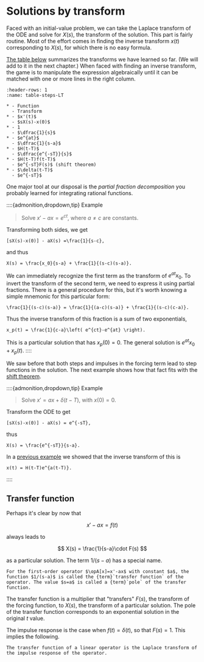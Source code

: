# Solutions by transform

Faced with an initial-value problem, we can take the Laplace transform of the ODE and solve for $X(s)$, the transform of the solution. This part is fairly routine. Most of the effort comes in finding the inverse transform $x(t)$ corresponding to $X(s)$, for which there is no easy formula.

[The table below](table-steps-LT) summarizes the transforms we have learned so far. (We will add to it in the next chapter.) When faced with finding an inverse transform, the game is to manipulate the expression algebraically until it can be matched with one or more lines in the right column.

```{list-table} Laplace transforms (basic)
:header-rows: 1
:name: table-steps-LT

* - Function
  - Transform
* - $x'(t)$
  - $sX(s)-x(0)$
* - 1
  - $\dfrac{1}{s}$
* - $e^{at}$
  - $\dfrac{1}{s-a}$
* - $H(t-T)$
  - $\dfrac{e^{-sT}}{s}$
* - $H(t-T)f(t-T)$
  - $e^{-sT}F(s)$ (shift theorem)
* - $\delta(t-T)$
  - $e^{-sT}$
```

One major tool at our disposal is the *partial fraction decomposition* you probably learned for integrating rational functions.

::::{admonition,dropdown,tip} Example

> Solve $x'-ax=e^{c t}$, where $a\neq c$ are constants.

Transforming both sides, we get

```{math}
[sX(s)-x(0)] - aX(s) =\frac{1}{s-c},
```

and thus

```{math}
X(s) = \frac{x_0}{s-a} + \frac{1}{(s-c)(s-a)}.
```

We can immediately recognize the first term as the transform of $e^{at}x_0$. To invert the transform of the second term, we need to express it using partial fractions. There is a general procedure for this, but it's worth knowing a simple mnemonic for this particular form:

```{math}
\frac{1}{(s-c)(s-a)} = \frac{1}{(a-c)(s-a)} + \frac{1}{(s-c)(c-a)}.
```

Thus the inverse transform of this fraction is a sum of two exponentials,

```{math}
x_p(t) = \frac{1}{c-a}\left( e^{ct}-e^{at} \right).
```

This is a particular solution that has $x_p(0)=0$. The general solution is $e^{at}x_0 + x_p(t)$.
::::

We saw before that both steps and impulses in the forcing term lead to step functions in the solution. The next example shows how that fact fits with the [shift theorem](theorem-steps=shift).

::::{admonition,dropdown,tip} Example
> Solve $x'=ax + \delta(t-T)$, with $x(0)=0$.

Transform the ODE to get

```{math}
[sX(s)-x(0)] - aX(s) = e^{-sT},
```

thus

```{math}
X(s) = \frac{e^{-sT}}{s-a}.
```

In a [previous example](example-steps-shift) we showed that the inverse transform of this is 

```{math}
x(t) = H(t-T)e^{a(t-T)}.
```

::::

## Transfer function

Perhaps it's clear by now that

$$
x'-ax=f(t)
$$

always leads to

$$
X(s) = \frac{1}{s-a}\cdot F(s)
$$

as a particular solution. The term $1/(s-a)$ has a special name.

````{proof:definition} Transfer function
For the first-order operator $\opA[x]=x'-ax$ with constant $a$, the function $1/(s-a)$ is called the {term}`transfer function` of the operator. The value $s=a$ is called a {term}`pole` of the transfer function.
````

The transfer function is a multiplier that "transfers" $F(s)$, the transform of the forcing function, to $X(s)$, the transform of a particular solution. The pole of the transfer function corresponds to an exponential solution in the original $t$ value.

The impulse response is the case when $f(t)=\delta(t)$, so that $F(s)=1$. This implies the following.

````{proof:theorem}
The transfer function of a linear operator is the Laplace transform of the impulse response of the operator.
````

